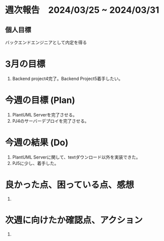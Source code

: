 # 週次報告　2024/03/25 ~ 2024/03/31

## 個人目標
バックエンドエンジニアとして内定を得る

# 3月の目標
1. Backend project4完了。Backend Project5着手したい。

# 今週の目標 (Plan)
1. PlantUML Serverを完了させる。
2. PJ4のサーバーデプロイを完了させる。

# 今週の結果 (Do)
1. PlantUML Serverに関して、textダウンロード以外を実装できた。
2. PJ5に少し、着手した。

# 良かった点、困っている点、感想
1. 
 
# 次週に向けたか確認点、アクション
1. 
